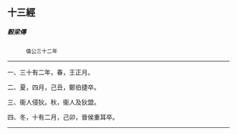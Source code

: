 

## 十三經

##### 穀梁傳
　　　`僖公三十二年`

* * *

一、三十有二年，春，王正月。

二、夏，四月，己丑，鄭伯捷卒。

三、衞人侵狄。秋，衞人及狄盟。

四、冬，十有二月，己卯，晉侯重耳卒。

* * *

